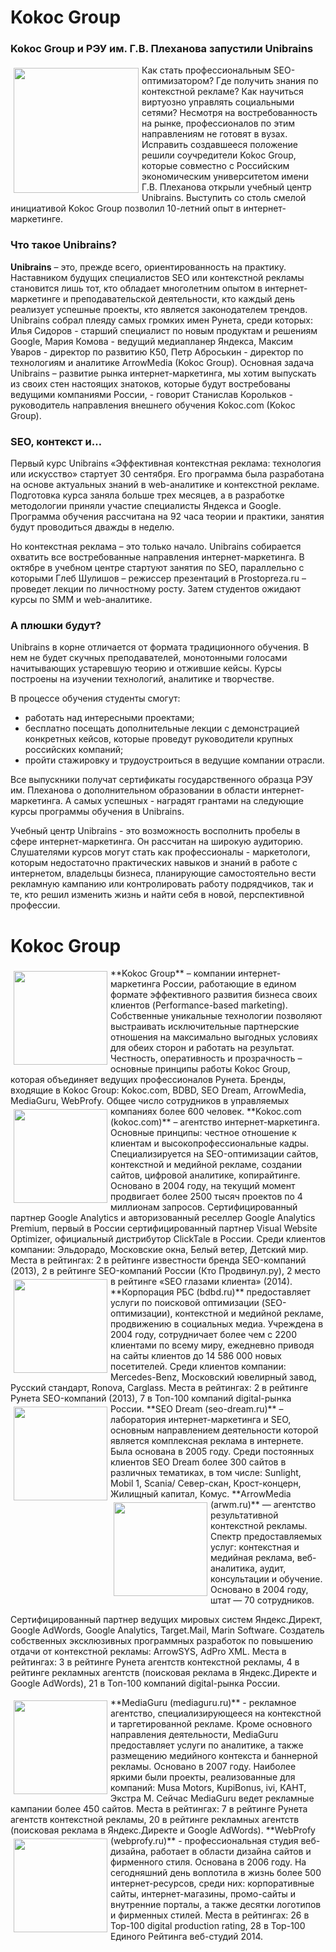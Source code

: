 # Kokoc Group

### Kokoc Group и РЭУ им. Г.В. Плеханова запустили Unibrains

<img src="http://dl.getdropbox.com/u/390630/images%20fall%20session/logo_unibrains_2.jpg" alt="" width="200" align="left" Hspace="5" Vspace="5">
Как стать профессиональным SEO-оптимизатором? Где получить знания по контекстной рекламе? Как научиться виртуозно управлять социальными сетями? Несмотря на востребованность на рынке, профессионалов по этим направлениям не готовят в вузах. Исправить создавшееся положение решили соучредители Kokoc Group, которые  совместно с Российским экономическим университетом имени Г.В. Плеханова открыли учебный центр Unibrains. Выступить со столь смелой инициативой Kokoc Group позволил 10-летний опыт в интернет-маркетинге.

### Что такое Unibrains?

**Unibrains** – это, прежде всего, ориентированность на практику. Наставником будущих специалистов SEO или контекстной рекламы становится лишь тот, кто обладает многолетним опытом в интернет-маркетинге и преподавательской деятельности, кто каждый день реализует успешные проекты, кто является законодателем трендов. Unibrains собрал плеяду самых громких имен Рунета, среди которых: Илья Сидоров - старший специалист по новым продуктам и решениям Google, Мария Комова - ведущий медиапланер Яндекса, Максим Уваров - директор по развитию К50, Петр Аброськин - директор по технологиям и аналитике ArrowMedia (Kokoc Group).
Основная задача Unibrains – развитие рынка интернет-маркетинга, мы хотим выпускать из своих стен настоящих знатоков, которые будут востребованы ведущими компаниями России, - говорит Станислав Корольков - руководитель направления внешнего обучения Kokoc.com (Kokoc Group).

### SEO, контекст и…

Первый курс Unibrains «Эффективная контекстная реклама: технология или искусство» стартует 30 сентября. Его программа была разработана на основе актуальных знаний в web-аналитике и контекстной рекламе. Подготовка курса заняла больше трех месяцев, а в разработке методологии приняли участие специалисты Яндекса и Google. Программа обучения рассчитана на 92 часа теории и практики, занятия будут проводиться дважды в неделю.

Но контекстная реклама – это только начало. Unibrains собирается охватить все востребованные направления интернет-маркетинга. В октябре в учебном центре стартуют занятия по SEO, параллельно с которыми Глеб Шулишов – режиссер презентаций в Prostopreza.ru – проведет лекции по личностному росту. Затем студентов ожидают курсы по SMM и web-аналитике.

### А плюшки будут?

Unibrains в корне отличается от формата традиционного обучения. В нем не будет скучных преподавателей, монотонными голосами начитывающих устаревшую теорию и отжившие кейсы. Курсы построены на изучении технологий, аналитике и творчестве.

В процессе обучения студенты смогут:
 - работать над интересными проектами;
 - бесплатно посещать дополнительные лекции с демонстрацией конкретных кейсов, которые  проведут руководители крупных российских компаний;
 - пройти стажировку и трудоустроиться в ведущие компании отрасли.

Все выпускники получат сертификаты государственного образца РЭУ им. Плеханова о дополнительном образовании в области интернет-маркетинга. А самых успешных - наградят грантами на следующие курсы программы обучения в Unibrains.

Учебный центр Unibrains - это возможность восполнить пробелы в сфере интернет-маркетинга. Он рассчитан на широкую аудиторию.  Слушателями курсов могут стать как профессионалы - маркетологи, которым недостаточно практических навыков и знаний в работе с интернетом, владельцы бизнеса, планирующие самостоятельно вести рекламную кампанию или контролировать работу подрядчиков, так и те, кто решил изменить жизнь и найти себя в новой, перспективной профессии.


# Kokoc Group

<img src="http://dl.getdropbox.com/u/390630/images%20fall%20session/kokoclogo.jpg" alt="" width="150" align="left" Hspace="5" Vspace="5">
**Kokoc Group** – компании интернет-маркетинга России, работающие в едином формате эффективного развития бизнеса своих клиентов (Performance-based marketing). Собственные уникальные технологии позволяют выстраивать исключительные партнерские отношения на максимально выгодных условиях для обеих сторон и работать на результат.  Честность, оперативность и прозрачность – основные принципы работы Kokoc Group, которая объединяет ведущих профессионалов Рунета.
Бренды, входящие в Kokoc Group: Kokoc.com, BDBD, SEO Dream, ArrowMedia, MediaGuru, WebProfy.
Общее число сотрудников в управляемых компаниях более 600 человек.


<img src="http://dl.getdropbox.com/u/390630/images%20fall%20session/kc.jpg" alt="" width="150" align="left" Hspace="5" Vspace="5">
**Kokoc.com (kokoc.com)** – агентство интернет-маркетинга. Основные принципы: честное отношение к клиентам и высокопрофессиональные кадры. Специализируется на SEO-оптимизации сайтов, контекстной и медийной рекламе, создании сайтов, цифровой аналитике, копирайтинге. Основано в 2004 году, на текущий момент продвигает более 2500 тысяч проектов по 4 миллионам запросов.
Сертифицированный партнер Google Analytics и авторизованный реселлер Google Analytics Premium, первый в России сертифицированный партнер Visual Website Optimizer, официальный дистрибутор ClickTale в России.
Среди клиентов компании: Эльдорадо, Московские окна, Белый ветер, Детский мир.
Места в рейтингах: 2 в рейтинге известности бренда SEO-компаний (2013), 2 в рейтинге SEO-компаний России (Кто Продвинул.ру), 2 место в рейтинге «SEO глазами клиента» (2014).

<img src="http://dl.getdropbox.com/u/390630/images%20fall%20session/bd.jpg" alt="" width="150" align="left" Hspace="5" Vspace="5">
**Корпорация РБС (bdbd.ru)** предоставляет услуги по поисковой оптимизации (SEO-оптимизации), контекстной и медийной рекламе, продвижению в социальных медиа. Учреждена в 2004 году, сотрудничает более чем с 2200 клиентами по всему миру, ежедневно приводя на сайты клиентов до 14 586 000 новых посетителей.
Среди клиентов компании: Mercedes-Benz, Московский ювелирный завод, Русский стандарт, Ronova, Carglass.
Места в рейтингах: 2 в рейтинге Рунета SEO-компаний (2013), 7 в Топ-100 компаний digital-рынка России.

<img src="http://dl.getdropbox.com/u/390630/images%20fall%20session/sd.jpg" alt="" width="150" align="left" Hspace="5" Vspace="5">
**SEO Dream (seo-dream.ru)** – лаборатория интернет-маркетинга и SEO, основным направлением деятельности которой является комплексная реклама в интернете. Была основана в 2005 году.
Среди постоянных клиентов SEO Dream более 300 сайтов в различных тематиках, в том числе: Sunlight, Mobil 1, Scania/ Север-скан, Крост-концерн, Жилищный капитал, Комус.

<img src="http://dl.getdropbox.com/u/390630/images%20fall%20session/am.jpg" alt="" width="150" align="left" Hspace="5" Vspace="5">
**ArrowMedia (arwm.ru)** — агентство результативной контекстной рекламы. Спектр предоставляемых услуг: контекстная и медийная реклама, веб-аналитика, аудит, консультации и обучение. Основано в 2004 году, штат — 70 сотрудников.

Сертифицированный партнер ведущих мировых систем Яндекс.Директ, Google AdWords, Google Analytics, Target.Mail, Marin Software. Создатель собственных эксклюзивных программных разработок по повышению отдачи от контекстной рекламы: ArrowSYS, AdPro XML.
Места в рейтингах: 3 в рейтинге Рунета агентств контекстной рекламы, 4 в рейтинге рекламных агентств (поисковая реклама в Яндекс.Директе и Google AdWords), 21 в Топ-100 компаний digital-рынка России.

<img src="http://dl.getdropbox.com/u/390630/images%20fall%20session/mg.jpg" alt="" width="150" align="left" Hspace="5" Vspace="5">
**MediaGuru (mediaguru.ru)**  - рекламное агентство, специализирующееся на контекстной и таргетированной рекламе. Кроме основного направления деятельности, MediaGuru предоставляет услуги по аналитике, а также размещению медийного контекста и баннерной рекламы. Основано в 2007 году.
Наиболее яркими были проекты, реализованные для компаний: Musa Motors, KupiBonus, ivi, КАНТ, Экстра М. Сейчас MediaGuru ведет рекламные кампании более 450 сайтов.
Места в рейтингах: 7 в рейтинге Рунета агентств контекстной рекламы, 20 в рейтинге рекламных агентств (поисковая реклама в Яндекс.Директе и Google AdWords).

<img src="http://dl.getdropbox.com/u/390630/images%20fall%20session/wp.jpg" alt="" width="150" align="left" Hspace="5" Vspace="5">
**WebProfy (webprofy.ru)** - профессиональная студия веб-дизайна, работает в области дизайна сайтов и фирменного стиля. Основана в 2006 году. На сегодняшний день воплотила в жизнь более 500 интернет-ресурсов, среди них: корпоративные сайты, интернет-магазины, промо-сайты и внутренние порталы, а также десятки логотипов и фирменных стилей.
Места в рейтингах: 26 в Top-100 digital production rating, 28 в Top-100  Единого Рейтинга веб-студий 2014.


